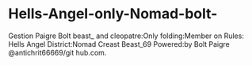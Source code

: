 # Hells-Angel-only-Nomad-bolt-
 Gestion Paigre Bolt beast_ and cleopatre:Only folding:Member on Rules: Hells Angel District:Nomad Creast Beast_69 Powered:by Bolt Paigre @antichrit66669/git hub.com.
